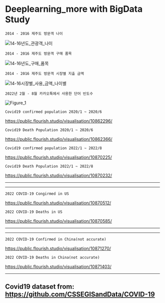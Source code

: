 # Deeplearning_more with BigData Study

    2014 - 2016 제주도 방문객 나이

![14-16년도_관광객_나이](https://user-images.githubusercontent.com/73810942/182981075-3819873d-fb47-4e31-bccc-7f82b5178bca.png)

    2014 - 2016 제주도 방문객 구매 품목

![14-16년도_구매_품목](https://user-images.githubusercontent.com/73810942/182981147-13d33301-5ff0-4e2b-bd5d-e55a52fc0167.png)

    2014 - 2016 제주도 방문객 시장별 지출 금액

![14-16시장별_사용_금액_나이별](https://user-images.githubusercontent.com/73810942/182981167-6b9100a5-0dc3-490d-9777-508f7e20d400.png)

    2022년 2월 - 8월 카카오톡에서 사용한 단어 빈도수

![Figure_1](https://user-images.githubusercontent.com/73810942/182981352-dc7c3c2b-55fc-4849-9dc0-02d941404df6.png)

    Covid19 confirmed population 2020/1 ~ 2020/6

https://public.flourish.studio/visualisation/10862296/

    Covid19 Death Population 2020/1 ~ 2020/6

https://public.flourish.studio/visualisation/10862366/

    Covid19 confirmed population 2022/1 ~ 2022/8

https://public.flourish.studio/visualisation/10870225/

    Covid19 Death Population 2022/1 ~ 2022/8

https://public.flourish.studio/visualisation/10870232/

---

---

    2022 COVID-19 Congirmed in US

https://public.flourish.studio/visualisation/10870512/

    2022 COVID-19 Deaths in US

https://public.flourish.studio/visualisation/10870585/

---

---

    2022 COVID-19 Confirmed in China(not accurate)

https://public.flourish.studio/visualisation/10871270/

    2022 COVID-19 Deaths in China(not accurate)

https://public.flourish.studio/visualisation/10871403/

---

## Covid19 dataset from: https://github.com/CSSEGISandData/COVID-19
